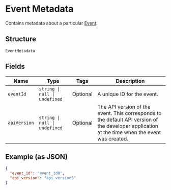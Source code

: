
# Event Metadata

Contains metadata about a particular [Event](../../doc/models/event.md).

## Structure

`EventMetadata`

## Fields

| Name | Type | Tags | Description |
|  --- | --- | --- | --- |
| `eventId` | `string \| null \| undefined` | Optional | A unique ID for the event. |
| `apiVersion` | `string \| null \| undefined` | Optional | The API version of the event. This corresponds to the default API version of the developer application at the time when the event was created. |

## Example (as JSON)

```json
{
  "event_id": "event_id0",
  "api_version": "api_version6"
}
```

